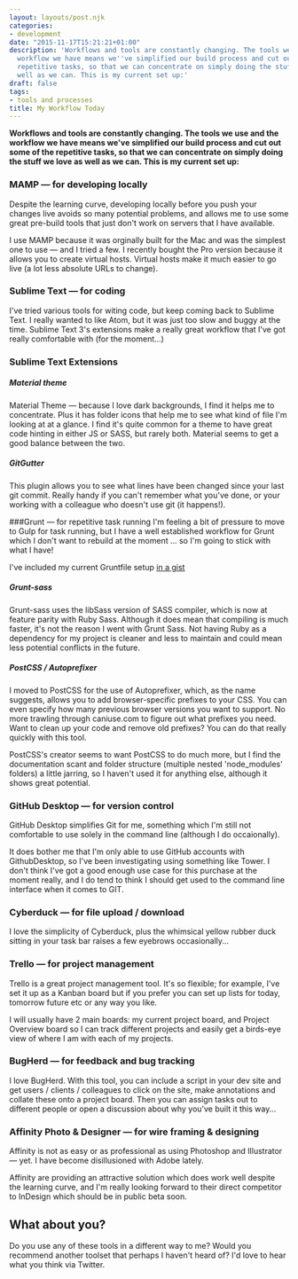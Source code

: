 ```yaml
---
layout: layouts/post.njk
categories:
- development
date: "2015-11-17T15:21:21+01:00"
description: 'Workflows and tools are constantly changing. The tools we use and the
  workflow we have means we''ve simplified our build process and cut out some of the
  repetitive tasks, so that we can concentrate on simply doing the stuff we love as
  well as we can. This is my current set up:'
draft: false
tags:
- tools and processes
title: My Workflow Today
---
```


**Workflows and tools are constantly changing. The tools we use and the workflow we have means we've simplified our build process and cut out some of the repetitive tasks, so that we can concentrate on simply doing the stuff we love as well as we can. This is my current set up:**

### MAMP — for developing locally
Despite the learning curve, developing locally before you push your changes live avoids so many potential problems, and allows me to use some great pre-build tools that just don't work on servers that I have available.

I use MAMP because it was orginally built for the Mac and was the simplest one to use — and I tried a few. I recently bought the Pro version because it allows you to create virtual hosts. Virtual hosts make it much easier to go live (a lot less absolute URLs to change).

### Sublime Text — for coding
I've tried various tools for witing code, but keep coming back to Sublime Text. I really wanted to like Atom, but it was just too slow and buggy at the time. Sublime Text 3's extensions make a really great workflow that I've got really comfortable with (for the moment...)

### Sublime Text Extensions

##### Material theme
Material Theme — because I love dark backgrounds, I find it helps me to concentrate. Plus it has folder icons that help me to see what kind of file I'm looking at at a glance. I find it's quite common for a theme to have great code hinting in either JS or SASS, but rarely both. Material seems to get a good balance between the two.

##### GitGutter
This plugin allows you to see what lines have been changed since your last git commit. Really handy if you can't remember what you've done, or your working with a colleague who doesn't use git (it happens!).

###Grunt — for repetitive task running
I'm feeling a bit of pressure to move to Gulp for task running, but I have a well established workflow for Grunt which I don't want to rebuild at the moment ... so I'm going to stick with what I have!

I've included my current Gruntfile setup [in a gist](https://gist.github.com/endymion1818/e92d40bb91373559936b "grunt file gist")

##### Grunt-sass
Grunt-sass uses the libSass version of SASS compiler, which is now at feature parity with Ruby Sass. Although it does mean that compiling is much faster, it's not the reason I went with Grunt Sass. Not having Ruby as a dependency for my project is cleaner and less to maintain and could mean less potential conflicts in the future.

##### PostCSS / Autoprefixer
I moved to PostCSS for the use of Autoprefixer, which, as the name suggests, allows you to add browser-specific prefixes to your CSS. You can even specify how many previous browser versions you want to support. No more trawling through caniuse.com to figure out what prefixes you need. Want to clean up your code and remove old prefixes? You can do that really quickly with this tool.

PostCSS's creator seems to want PostCSS to do much more, but I find the documentation scant and folder structure (multiple nested 'node_modules' folders) a little jarring, so I haven't used it for anything else, although it shows great potential.

### GitHub Desktop — for version control
GitHub Desktop simplifies Git for me, something which I'm still not comfortable to use solely in the command line (although I do occaionally).

It does bother me that I'm only able to use GitHub accounts with GithubDesktop, so I've been investigating using something like Tower. I don't think I've got a good enough use case for this purchase at the moment really, and I do tend to think I should get used to the command line interface when it comes to GIT.

### Cyberduck — for file upload / download
I love the simplicity of Cyberduck, plus the whimsical yellow rubber duck sitting in your task bar raises a few eyebrows occasionally...

### Trello — for project management
Trello is a great project management tool. It's so flexible; for example, I've set it up as a Kanban board but if you prefer you can set up lists for today, tomorrow future etc or any way you like.

I will usually have 2 main boards: my current project board, and Project Overview board so I can track different projects and easily get a birds-eye view of where I am with each of my projects.

### BugHerd — for feedback and bug tracking
I love BugHerd. With this tool, you can include a script in your dev site and get users / clients / colleagues to click on the site, make annotations and collate these onto a project board. Then you can assign tasks out to different people or open a discussion about why you've built it this way...

### Affinity Photo & Designer — for wire framing & designing
Affinity is not as easy or as professional as using Photoshop and Illustrator — yet. I have become disillusioned with Adobe lately.

Affinity are providing an attractive solution which does work well despite the learning curve, and I'm really looking forward to their direct competitor to InDesign which should be in public beta soon.

## What about you?
Do you use any of these tools in a different way to me? Would you recommend another toolset that perhaps I haven't heard of? I'd love to hear what you think via Twitter.
